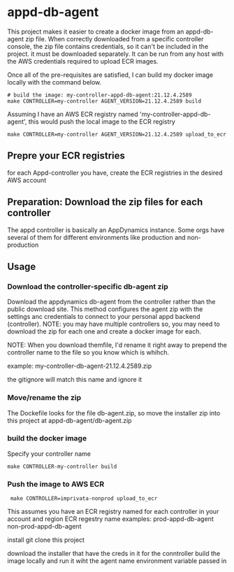 # appd-db-agent
This project makes it easier to create a docker image from an appd-db-agent zip file. When correctly downloaded from a specific controller console, the zip file contains credentials, so it can't be included in the project. it must be downloaded separately. It can be run from any host with the AWS credentials required to upload ECR images.

Once all of the pre-requisites are satisfied, I can build my docker image locally with the command below. 

```shell
# build the image: my-controller-appd-db-agent:21.12.4.2589
make CONTROLLER=my-controller AGENT_VERSION=21.12.4.2589 build
```

Assuming I have an AWS ECR registry named 'my-controller-appd-db-agent', this would push the local image to the ECR registry
```shell
make CONTROLLER=my-controller AGENT_VERSION=21.12.4.2589 upload_to_ecr

```
## Prepre your ECR registries
for each  Appd-controller you have, create the ECR registries in the desired AWS account

## Preparation: Download the zip files for each controller
The appd controller is basically an AppDynamics instance. Some orgs have several of them for different environments like production and non-production
## Usage

### Download the controller-specific db-agent zip
Download the appdynamics db-agent from the controller rather than the public download site. This  method configures the agent zip with the settings anc credentials to connect to your personal appd backend (controller). NOTE: you may have multiple controllers so, you may need to download the zip for each one and create a docker image for each.

NOTE: When you download themfile, I'd rename it right away to prepend the controller name to the file so you know which is whihch.

example: my-controller-db-agent-21.12.4.2589.zip

the gitignore will match this name and ignore it

### Move/rename the zip
The Dockefile looks for the file db-agent.zip, so move the installer zip into this project at appd-db-agent/db-agent.zip


### build the docker image

Specify your controller name
```shell
make CONTROLLER-my-controller build
```

### Push the image to AWS ECR
```shell
 make CONTROLLER=imprivata-nonprod upload_to_ecr
```
This assumes you have an ECR registry named for each controller in your account and region
ECR regestry name examples:
prod-appd-db-agent
non-prod-appd-db-agent



install git
clone this project

download the installer that have the creds in it for the conntroller
build the image locally and run it wiht the agent name environment variable passed in

